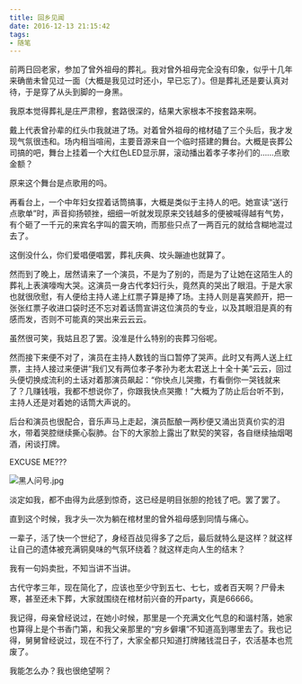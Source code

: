 ```yaml
---
title: 回乡见闻
date: 2016-12-13 21:15:42
tags:
- 随笔
---
```


前两日回老家，参加了曾外祖母的葬礼。我对曾外祖母完全没有印象，似乎十几年来确凿未曾见过一面（大概是我见过时还小，早已忘了）。但是葬礼还是要认真对待，于是穿了从头到脚的一身黑。

我原本觉得葬礼是庄严肃穆，套路很深的，结果大家根本不按套路来啊。

戴上代表曾孙辈的红头巾我就进了场。对着曾外祖母的棺材磕了三个头后，我才发现气氛很违和。场内相当喧闹，主要音源来自一个临时搭建的舞台。大概是丧葬公司搞的吧，舞台上挂着一个大红色LED显示屏，滚动播出着孝子孝孙们的……点歌金额？

原来这个舞台是点歌用的吗。

再看台上，一个中年妇女捏着话筒搞事，大概是类似于主持人的吧。她宣读“送行点歌单”时，声音抑扬顿挫，细细一听就发现原来交钱越多的便被喊得越有气势，有个砸了一千元的来宾名字叫的震天响，而那些只点了一两百元的就给含糊地混过去了。

这倒没什么，你们爱唱便唱罢，葬礼庆典、坟头蹦迪也就算了。

<!-- more -->

然而到了晚上，居然请来了一个演员，不是为了别的，而是为了让她在这陌生人的葬礼上表演嚎啕大哭。这演员一身古代孝妇行头，竟然真的哭出了眼泪。于是大家也就很欣慰，有人便给主持人递上红票子算是捧了场。主持人则是喜笑颜开，把一张张红票子收进口袋时还不忘对着话筒宣讲这位演员的专业，以及其眼泪是真的有感而发，否则不可能真的哭出来云云云。

虽然很可笑，我姑且忍了罢。没准是什么特别的丧葬习俗呢。

然而接下来便不对了，演员在主持人数钱的当口暂停了哭声。此时又有两人送上红票，主持人接过来便讲“我们又有两位孝子孝孙为老太君送上十全十美”云云，回过头便切换成流利的土话对着那演员飙起：“你快点儿哭撒，冇看倒你一哭钱就来了？几赚钱哦，我都不想说你了，你跟我快点哭撒！”大概为了防止后台听不到，主持人还是对着她的话筒大声说的。

后台和演员也很配合，音乐声马上走起，演员酝酿一两秒便又涌出货真价实的泪水，带着哭腔继续撕心裂肺。台下的大家脸上露出了默契的笑容，各自继续抽烟喝酒，闲谈打牌。

EXCUSE ME???

![黑人问号.jpg](http://storage.live.com/items/3550ADEE9AFF19FD!99484:/aZ37uBVIxUEQYGC.jpg?authkey=AIbyrqnS5z58phc)

淡定如我，都不由得为此感到惊奇，这已经是明目张胆的抢钱了吧。罢了罢了。

直到这个时候，我才头一次为躺在棺材里的曾外祖母感到同情与痛心。

一辈子，活了快一个世纪了，身经百战见得多了之后，最后就特么是这样？就这样让自己的遗体被充满铜臭味的气氛环绕着？就这样走向人生的结末？

我有一句妈卖批，不知当讲不当讲。

古代守孝三年，现在简化了，应该也至少守到五七、七七，或者百天啊？尸骨未寒，甚至还未下葬，大家就围绕在棺材前兴奋的开party，真是66666。

我记得，母亲曾经说过，在她小时候，那里是一个充满文化气息的和谐村落，她家也算得上是个书香门第，和我父亲那里的“穷乡僻壤”不知道高到哪里去了。我也记得，舅舅曾经说过，现在不行了，大家全都只知道打牌赌钱混日子，农活基本也荒废了。

我能怎么办？我也很绝望啊？
